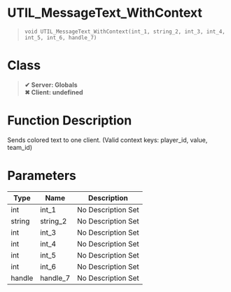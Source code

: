 # UTIL_MessageText_WithContext
> `void UTIL_MessageText_WithContext(int_1, string_2, int_3, int_4, int_5, int_6, handle_7)`
# Class
> __✔ Server: Globals__  
> __✖ Client: undefined__  
# Function Description
Sends colored text to one client. (Valid context keys: player_id, value, team_id)
# Parameters
Type|Name|Description
--|--|--
int|int_1|No Description Set
string|string_2|No Description Set
int|int_3|No Description Set
int|int_4|No Description Set
int|int_5|No Description Set
int|int_6|No Description Set
handle|handle_7|No Description Set
